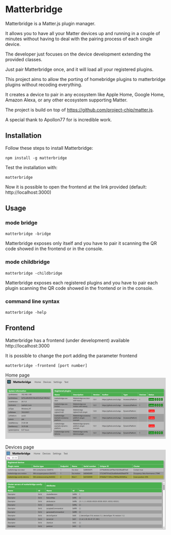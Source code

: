 # Matterbridge

Matterbridge is a Matter.js plugin manager. 

It allows you to have all your Matter devices up and running in a couple of minutes without
having to deal with the pairing process of each single device. 

The developer just focuses on the device development extending the provided classes.

Just pair Matterbridge once, and it will load all your registered plugins.

This project aims to allow the porting of homebridge plugins to matterbridge plugins without recoding everything.

It creates a device to pair in any ecosystem like Apple Home, Google Home, Amazon Alexa, or 
any other ecosystem supporting Matter.

The project is build on top of https://github.com/project-chip/matter.js. 

A special thank to Apollon77 for is incredible work.

## Installation

Follow these steps to install Matterbridge:
```
npm install -g matterbridge
```

Test the installation with:
```
matterbridge
```
Now it is possible to open the frontend at the link provided (default: http://localhost:3000)

## Usage

### mode bridge

```
matterbridge -bridge
```

Matterbridge exposes only itself and you have to pair it scanning the QR code showed in the frontend or in the console.

### mode childbridge

```
matterbridge -childbridge
```

Matterbridge exposes each registered plugins and you have to pair each plugin scanning the QR code showed in the frontend or in the console.

### command line syntax 

```
matterbridge -help
```


## Frontend

Matterbridge has a frontend (under development) available http://localhost:3000

It is possible to change the port adding the parameter frontend
```
matterbridge -frontend [port number]
```

Home page
![See the screenshot here](https://github.com/Luligu/matterbridge/blob/main/Screenshot%20home%20page.png)

Devices page
![See the screenshot here](https://github.com/Luligu/matterbridge/blob/main/Screenshot%20devices%20page.png)
